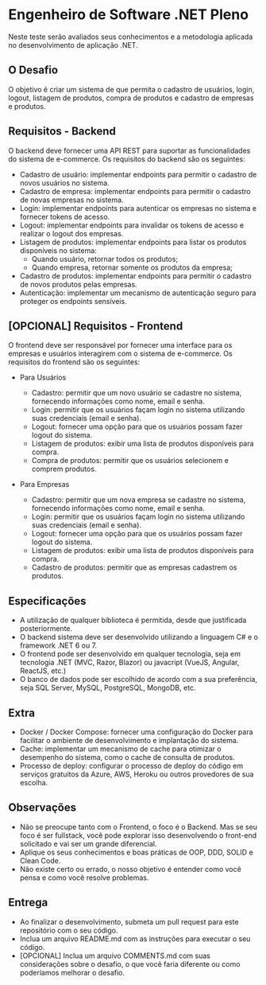 # Engenheiro de Software .NET Pleno

Neste teste serão avaliados seus conhecimentos e a metodologia aplicada no desenvolvimento de aplicação .NET.

## O Desafio

O objetivo é criar um sistema de que permita o cadastro de usuários, login, logout, listagem de produtos, compra de produtos e cadastro de empresas e produtos.
## Requisitos - Backend
O backend deve fornecer uma API REST para suportar as funcionalidades do sistema de e-commerce. Os requisitos do backend são os seguintes:

- Cadastro de usuário: implementar endpoints para permitir o cadastro de novos usuários no sistema.
- Cadastro de empresa: implementar endpoints para permitir o cadastro de novas empresas no sistema.
- Login: implementar endpoints para autenticar os empresas no sistema e fornecer tokens de acesso.
- Logout: implementar endpoints para invalidar os tokens de acesso e realizar o logout dos empresas.
- Listagem de produtos: implementar endpoints para listar os produtos disponíveis no sistema:
    - Quando usuário, retornar todos os produtos;
    - Quando empresa, retornar somente os produtos da empresa;
- Cadastro de produtos: implementar endpoints para permitir o cadastro de novos produtos pelas empresas.
- Autenticação: implementar um mecanismo de autenticação seguro para proteger os endpoints sensíveis.

## [OPCIONAL] Requisitos - Frontend
O frontend deve ser responsável por fornecer uma interface para os empresas e usuários interagirem com o sistema de e-commerce. Os requisitos do frontend são os seguintes:

- Para Usuários
    - Cadastro: permitir que um novo usuário se cadastre no sistema, fornecendo informações como nome, email e senha.
    - Login: permitir que os usuários façam login no sistema utilizando suas credenciais (email e senha).
    - Logout: fornecer uma opção para que os usuários possam fazer logout do sistema.
    - Listagem de produtos: exibir uma lista de produtos disponíveis para compra.
    - Compra de produtos: permitir que os usuários selecionem e comprem produtos.    

- Para Empresas
    - Cadastro: permitir que um nova empresa se cadastre no sistema, fornecendo informações como nome, email e senha.
    - Login: permitir que os usuários façam login no sistema utilizando suas credenciais (email e senha).
    - Logout: fornecer uma opção para que os usuários possam fazer logout do sistema.
    - Listagem de produtos: exibir uma lista de produtos disponíveis para compra.
    - Cadastro de produtos: permitir que as empresas cadastrem os produtos.

## Especificações
- A utilização de qualquer biblioteca é permitida, desde que justificada posteriormente.
- O backend sistema deve ser desenvolvido utilizando a linguagem C# e o framework .NET 6 ou 7.
- O frontend pode ser desenvolvido em qualquer tecnologia, seja em tecnologia .NET (MVC, Razor, Blazor) ou javacript (VueJS, Angular, ReactJS, etc.)
- O banco de dados pode ser escolhido de acordo com a sua preferência, seja SQL Server, MySQL, PostgreSQL, MongoDB, etc.

## Extra
- Docker / Docker Compose: fornecer uma configuração do Docker para facilitar o ambiente de desenvolvimento e implantação do sistema.
- Cache: implementar um mecanismo de cache para otimizar o desempenho do sistema, como o cache de consulta de produtos.
- Processo de deploy: configurar o processo de deploy do código em serviços gratuitos da Azure, AWS, Heroku ou outros provedores de sua escolha.

## Observações
- Não se preocupe tanto com o Frontend, o foco é o Backend. Mas se seu foco é ser fullstack, você pode explorar isso desenvolvendo o front-end solicitado e vai ser um grande diferencial.
- Aplique os seus conhecimentos e boas práticas de OOP, DDD, SOLID e Clean Code.
- Não existe certo ou errado, o nosso objetivo é entender como você pensa e como você resolve problemas.

## Entrega
- Ao finalizar o desenvolvimento, submeta um pull request para este repositório com o seu código.
- Inclua um arquivo README.md com as instruções para executar o seu código.
- [OPCIONAL] Inclua um arquivo COMMENTS.md com suas considerações sobre o desafio, o que você faria diferente ou como poderíamos melhorar o desafio.
